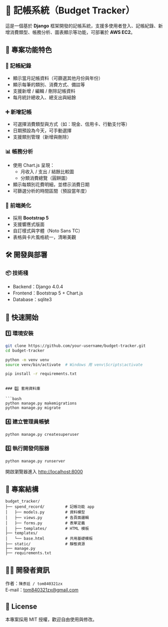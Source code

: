 
# 📒 記帳系統（Budget Tracker）

這是一個基於 **Django** 框架開發的記帳系統，支援多使用者登入、記帳紀錄、新增消費類型、帳務分析、圖表顯示等功能，可部署於 **AWS EC2**。
<!-- ，並整合 **第三方登入（Google / Facebook）** -->


## 🔧 專案功能特色

### 🧾 記帳紀錄
- 顯示當月記帳資料（可篩選其他月份與年份）
- 顯示每筆的類別、消費方式、備註等
- 支援新增 / 編輯 / 刪除記帳資料
- 每月統計總收入、總支出與結餘

### ➕ 新增記帳
- 可選擇消費類型與方式（如：現金、信用卡、行動支付等）
- 日期預設為今天，可手動選擇
- 支援類別管理（新增與刪除）

### 📊 帳務分析
- 使用 Chart.js 呈現：
  - 月收入 / 支出 / 結餘比較圖
  - 分類消費總覽（圓餅圖）
- 顯示每類別花費明細，並標示消費日期
- 可篩選分析的時間區間（預設當年度）

<!-- ### 🔐 使用者管理
- 使用 Django Allauth 整合：
  - 本地帳號（Email + 密碼）
  - Facebook / Google 第三方登入
- 每位使用者的帳務資料獨立存放 -->

### 💅 前端美化
- 採用 **Bootstrap 5**
- 支援響應式版面
- 自訂樣式與字體（Noto Sans TC）
- 表格與卡片風格統一，清晰美觀

## 🛠️ 開發與部署

### 📦 技術棧
- Backend：Django 4.0.4
- Frontend：Bootstrap 5 + Chart.js
- Database：sqlite3
<!-- - Auth：Django Allauth（Email / Google / Facebook）
- 部署：支援 AWS EC2 / Nginx / Gunicorn -->

## 🚀 快速開始

### 1️⃣ 環境安裝

```bash
git clone https://github.com/your-username/budget-tracker.git
cd budget-tracker

python -m venv venv
source venv/bin/activate  # Windows 用 venv\Scripts\activate

pip install -r requirements.txt
```

<!-- ### 2️⃣ 建立資料庫設定（MySQL）

請於 `settings.py` 中配置你的 MySQL 連線設定：

```python
DATABASES = {
    'default': {
        'ENGINE': 'django.db.backends.mysql',
        'NAME': 'your_db_name',
        'USER': 'your_db_user',
        'PASSWORD': 'your_password',
        'HOST': 'localhost',
        'PORT': '3306',
    }
} -->
```

### 3️⃣ 套用資料庫

```bash
python manage.py makemigrations
python manage.py migrate
```

### 4️⃣ 建立管理員帳號

```bash
python manage.py createsuperuser
```

### 5️⃣ 執行開發伺服器

```bash
python manage.py runserver
```

開啟瀏覽器進入 [http://localhost:8000](http://localhost:8000)

<!-- ## 🔑 第三方登入設定（可選）

請至 Google / Facebook 建立應用程式，並在 `.env` 或 `settings.py` 設定以下變數：

```env
SOCIAL_AUTH_GOOGLE_CLIENT_ID=
SOCIAL_AUTH_GOOGLE_SECRET=
SOCIAL_AUTH_FACEBOOK_KEY=
SOCIAL_AUTH_FACEBOOK_SECRET=
``` -->

## 📁 專案結構

```
budget_tracker/
├── spend_record/         # 記帳功能 app
│   ├── models.py         # 資料模型
│   ├── views.py          # 各頁面邏輯
│   ├── forms.py          # 表單定義
│   ├── templates/        # HTML 模板
├── templates/
│   └── base.html         # 共用基礎模板
├── static/               # 靜態資源
├── manage.py
├── requirements.txt
```

## 🧑‍💻 開發者資訊

作者：`陳彥廷 / tom840321zx`  
E-mail：tom840321zx@gmail.com

## 📄 License

本專案採用 MIT 授權，歡迎自由使用與修改。
